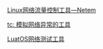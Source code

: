 [Linux网络流量控制工具—Netem](https://blog.csdn.net/lyyslsw1230_163com/article/details/103425124)

[tc: 模拟网络异常的工具](https://www.cnblogs.com/zafu/p/15897702.html)

[LuatOS网络测试工具](http://netlab.luatos.com/)